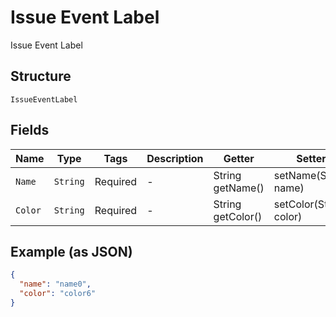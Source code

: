 
# Issue Event Label

Issue Event Label

## Structure

`IssueEventLabel`

## Fields

| Name | Type | Tags | Description | Getter | Setter |
|  --- | --- | --- | --- | --- | --- |
| `Name` | `String` | Required | - | String getName() | setName(String name) |
| `Color` | `String` | Required | - | String getColor() | setColor(String color) |

## Example (as JSON)

```json
{
  "name": "name0",
  "color": "color6"
}
```

